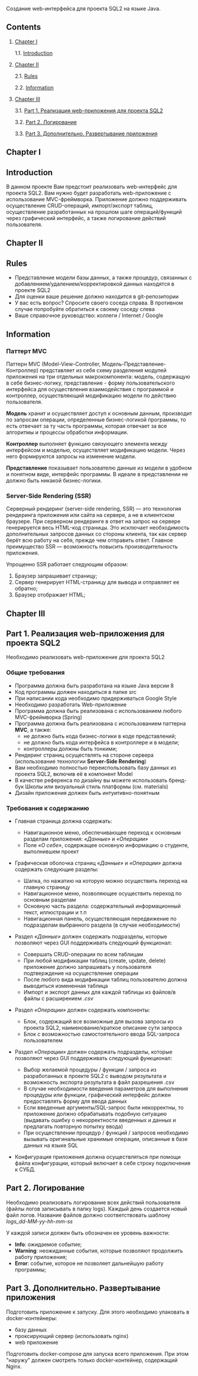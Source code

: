 Создание web-интерфейса для проекта SQL2 на языке Java.


## Contents

1. [Chapter I](#chapter-i) 
    
    1.1. [Introduction](#introduction)
2. [Chapter II](#chapter-ii) 
    
    2.1. [Rules](#rules) 
    
    2.2. [Information](#Information)
3. [Chapter III](#chapter-iii) 
    
    3.1. [Part 1. Реализация web-приложения для проекта SQL2](#part-1-реализация-web-приложения-для-проекта-sql2)  
    
    3.2. [Part 2. Логирование](#part-2-логирование)  
    
    3.3. [Part 3. Дополнительно. Развертывание приложения](#part-3-дополнительно-развертывание-приложения) 


## Chapter I

## Introduction

В данном проекте Вам предстоит реализовать web-интерфейс для проекта SQL2. Вам нужно будет разработать web-приложение с использование MVC-фреймворка. Приложение должно поддерживать осуществление CRUD-операций, импорт/экспорт таблиц, осуществление разработанных на прошлом шаге операций/функций через графический интерфейс, а также логирование действий пользователя. 


## Chapter II

## Rules 

- Представление модели базы данных, а также процедур, связанных с добавлением/удалением/корректировкой данных находятся в проекте SQL2
- Для оценки ваше решение должно находится в git-репозитории
- У вас есть вопрос? Спросите своего соседа справа. В противном случае попробуйте обратиться к своему соседу слева
- Ваше справочное руководство: коллеги / Internet / Google

## Information

### Паттерт MVC

Паттерн MVC (Model-View-Controller, Модель-Представление-Контроллер) представляет из себя схему разделения модулей приложения на три отдельных макрокомпонента: модель, содержащую в себе бизнес-логику, представление - форму пользовательского интерфейса для осуществления взаимодействия с программой и контроллер, осуществляющий модификацию модели по действию пользователя.

**Модель** хранит и осуществляет доступ к основным данным, производит по запросам операции, определенные бизнес-логикой программы, то есть отвечает за ту часть программы, которая отвечает за все алгоритмы и процессы обработки информации.

**Контроллер** выполняет функцию связующего элемента между интерфейсом и моделью, осуществляет модификацию модели. Через него формируются запросы на изменение модели.

**Представление** показывает пользователю данные из модели в удобном и понятном виде, интерфейс программы. В идеале в представлении не должно быть никакой бизнес-логики. 

### Server-Side Rendering (SSR)

Серверный рендеринг (server-side rendering, SSR) — это технология рендеринга приложения или сайта на сервере, а не в клиентском браузере. При серверном рендеринге в ответ на запрос на сервере генерируется весь HTML-код страницы. Это исключает необходимость дополнительных запросов данных со стороны клиента, так как сервер берёт всю работу на себя, прежде чем отправить ответ.
Главное  преимущество SSR — возможность повысить производительность приложения. 

Упрощенно SSR работает следующим образом:
1. Браузер запрашивает страницу;
2. Сервер генерирует HTML-страницу для вывода и отправляет ее обратно;
3. Браузер отображает HTML;


## Chapter III

## Part 1. Реализация web-приложения для проекта SQL2

Необходимо реализовать  web-приложение для проекта SQL2

### Общие требования
- Программа должна быть разработана на языке Java версии 8
- Код программы должен находиться в папке src
- При написании кода необходимо придерживаться Google Style
- Необходимо разработать Web-приложение
- Программа должна быть реализована с использованием любого MVC-фреймворка (Spring)
- Программа должна быть реализована с использованием паттерна **MVC**, а также: 
    - не должно быть кода бизнес-логики в коде представлений;
    - не должно быть кода интерфейса в контроллере и в модели;
    - контроллеры должны быть тонкими;
- Рендеринг страниц осуществлять на стороне сервера (использование технологии **Server-Side Rendering**)
- Вам необходимо полностью переиспользовать базу данных из проекта SQL2, включив её в компонент Model 
- В качестве референса по дизайну вы можете использовать бренд-бук Школы или визуальный стиль платформы (см. materials)
- Дизайн приложения должен быть интуитивно-понятным 

### Требования к содержанию

- Главная страница должна содержать:
    - Навигационное меню, обеспечивающее переход к основным разделам приложения: *«Данные»* и *«Операции»*
    - Поле *«О себе»*, содержащее основную информацию о студенте, выполнившем проект

- Графическая оболочка страниц *«Данные»* и *«Операции»* должна содержать следующие разделы:
    - Шапка, по нажатию на которую можно осуществить переход на главную страницу
    - Навигационное меню, позволяющее осуществить переход по основным разделам
    - Основную часть раздела: содержательный информационный текст, иллюстрации и т.п
    - Навигационная панель, осуществляющая передвижение по подразделам выбранного раздела (в случае необходимости)

- Раздел *«Данные»* должен содержать подразделы, которые позволяют через GUI поддерживать следующий функционал:
    - Совершать CRUD-операции по всем таблицам
    - При любой модификации таблиц (create, update, delete) приложение должно запрашивать у пользователя подтверждение на осуществление операции
    - После любого вида модификации таблиц пользователю должна выводиться измененная таблица
    - Импорт и экспорт данных для каждой таблицы из файлов/в файлы с расширением *.csv*

- Раздел *«Операции»* должен содержать компоненты:
    - Блок, содержащий все возможные для вызова запросы из проекта SQL2, наименование/краткое описание сути запроса
    - Блок с возможностью самостоятельного ввода SQL-запроса пользователем

- Раздел *«Операции»* должен содержать подразделы, которые позволяют через GUI поддерживать следующий функционал:
    - Выбор желаемой процедуры / функции / запроса из разработанных в проекте SQL2 с выводом результата и возможность экспорта результата в файл разрешения .csv
    - В случае необходимости введения параметров для выполнения процедуры или функции, графический интерфейс должен предоставлять форму для ввода данных
    - Если введенные аргументы/SQL-запрос были некорректны, то приложение должно обрабатывать подобную ситуацию (выдавать ошибку о некорректности введенных и данных и предлагать повторную попытку ввода)
    - При осуществлении процедур / функций / запросов необходимо вызывать оригинальные хранимые операции, описанные в базе данных на языке SQL

- Конфигурация приложения должна осуществляться при помощи файла конфигурации, который включает в себя строку подключения к СУБД. 

## Part 2. Логирование

Необходимо реализовать логирование всех действий пользователя (файлы логов записывать в папку logs). Каждый день создается новый файл логов. Название файлов должно соответствовать шаблону *logs_dd-MM-yy-hh-mm-ss*

У каждой записи должен быть обозначен ее уровень важности:
- **Info**: ожидаемое событие;
- **Warning**: неожиданные события, которые позволяют продолжить работу приложения;
- **Error**: событие, которое не позволяет дальнейшую работу программы;

## Part 3. Дополнительно. Развертывание приложения

Подготовить приложение к запуску.
Для этого необходимо упаковать в docker-контейнеры:
- базу данных
- проксирующий сервер (использовать nginx)
- web приложение

Подготовить docker-compose для запуска всего приложения. При этом \"наружу\" должен смотреть только docker-контейнер, содержащий Nginx. 
